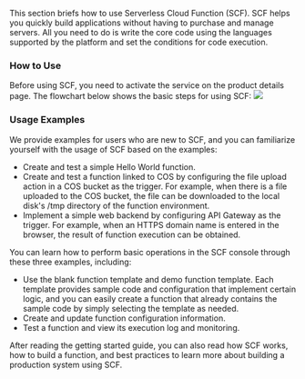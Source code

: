 This section briefs how to use Serverless Cloud Function (SCF). SCF helps you quickly build applications without having to purchase and manage servers. All you need to do is write the core code using the languages supported by the platform and set the conditions for code execution.

### How to Use

Before using SCF, you need to activate the service on the product details page. The flowchart below shows the basic steps for using SCF:
![](https://main.qcloudimg.com/raw/43231374e2127a36b16ac30437cb372b.png)

### Usage Examples

We provide examples for users who are new to SCF, and you can familiarize yourself with the usage of SCF based on the examples:
- Create and test a simple Hello World function.
- Create and test a function linked to COS by configuring the file upload action in a COS bucket as the trigger. For example, when there is a file uploaded to the COS bucket, the file can be downloaded to the local disk's /tmp directory of the function environment.
- Implement a simple web backend by configuring API Gateway as the trigger. For example, when an HTTPS domain name is entered in the browser, the result of function execution can be obtained.

You can learn how to perform basic operations in the SCF console through these three examples, including:
- Use the blank function template and demo function template. Each template provides sample code and configuration that implement certain logic, and you can easily create a function that already contains the sample code by simply selecting the template as needed.
- Create and update function configuration information.
- Test a function and view its execution log and monitoring.

After reading the getting started guide, you can also read how SCF works, how to build a function, and best practices to learn more about building a production system using SCF.
